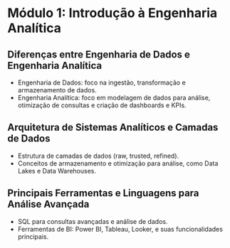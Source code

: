 # Módulo 1: Introdução à Engenharia Analítica

## Diferenças entre Engenharia de Dados e Engenharia Analítica
- Engenharia de Dados: foco na ingestão, transformação e armazenamento de dados.
- Engenharia Analítica: foco em modelagem de dados para análise, otimização de consultas e criação de dashboards e KPIs.

## Arquitetura de Sistemas Analíticos e Camadas de Dados
- Estrutura de camadas de dados (raw, trusted, refined).
- Conceitos de armazenamento e otimização para análise, como Data Lakes e Data Warehouses.

## Principais Ferramentas e Linguagens para Análise Avançada
- SQL para consultas avançadas e análise de dados.
- Ferramentas de BI: Power BI, Tableau, Looker, e suas funcionalidades principais.
